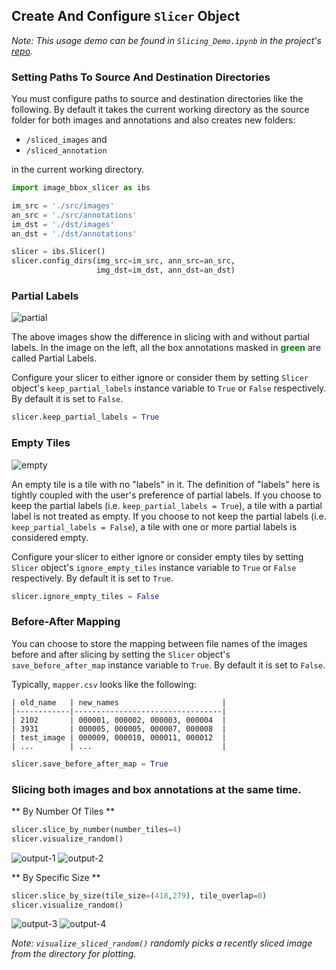 ## Create And Configure `Slicer` Object
_Note: This usage demo can be found in `Slicing_Demo.ipynb` in the project's [repo](https://github.com/acl21/image_bbox_slicer)._

### Setting Paths To Source And Destination Directories
You must configure paths to source and destination directories like the following. By default it takes the current working directory as the source folder for both images and annotations and also creates new folders:

* `/sliced_images` and 
* `/sliced_annotation` 

in the current working directory.

```python
import image_bbox_slicer as ibs

im_src = './src/images'
an_src = './src/annotations'
im_dst = './dst/images'
an_dst = './dst/annotations'

slicer = ibs.Slicer()
slicer.config_dirs(img_src=im_src, ann_src=an_src, 
                   img_dst=im_dst, ann_dst=an_dst)
```

### Partial Labels

![partial](img/partial_labels.jpg)

The above images show the difference in slicing with and without partial labels. In the image on the left, all the box annotations masked in <span style="color:green">**green**</span> are called Partial Labels. 

Configure your slicer to either ignore or consider them by setting `Slicer` object's `keep_partial_labels` instance variable to `True` or `False` respectively. By default it is set to `False`.

```python
slicer.keep_partial_labels = True
```

### Empty Tiles
![empty](img/empty_tiles.png)

An empty tile is a tile with no "labels" in it. The definition of "labels" here is tightly coupled with the user's preference of partial labels. If you choose to keep the partial labels (i.e. `keep_partial_labels = True`), a tile with a partial label is not treated as empty. If you choose to not keep the partial labels (i.e. `keep_partial_labels = False`), a tile with one or more partial labels is considered empty. 

Configure your slicer to either ignore or consider empty tiles by setting `Slicer` object's `ignore_empty_tiles` instance variable to `True` or `False` respectively. By default it is set to `True`.

```python
slicer.ignore_empty_tiles = False
```

### Before-After Mapping

You can choose to store the mapping between file names of the images before and after slicing by setting the `Slicer` object's `save_before_after_map` instance variable to `True`. By default it is set to `False`.

Typically, `mapper.csv` looks like the following:
```
| old_name   | new_names                       |
|------------|---------------------------------|
| 2102       | 000001, 000002, 000003, 000004  |
| 3931       | 000005, 000005, 000007, 000008  |
| test_image | 000009, 000010, 000011, 000012  |
| ...        | ...                             |
```


```python
slicer.save_before_after_map = True
```

### Slicing both images and box annotations at the same time.

** By Number Of Tiles ** 


```python
slicer.slice_by_number(number_tiles=4)
slicer.visualize_random()
```

![output-1](img/output_10_1.png)
![output-2](img/output_10_2.png)

** By Specific Size ** 


```python
slicer.slice_by_size(tile_size=(418,279), tile_overlap=0)
slicer.visualize_random()
```

![output-3](img/output_12_1.png)
![output-4](img/output_12_2.png)

*Note: `visualize_sliced_random()` randomly picks a recently sliced image from the directory for plotting.*
